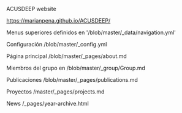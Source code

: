 
ACUSDEEP website

https://marianpena.github.io/ACUSDEEP/

Menus superiores definidos en '/blob/master/_data/navigation.yml'

Configuración /blob/master/_config.yml

Página principal /blob/master/_pages/about.md

Miembros del grupo en /blob/master/_group/Group.md

Publicaciones /blob/master/_pages/publications.md

Proyectos /master/_pages/projects.md

News /_pages/year-archive.html

